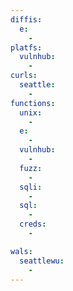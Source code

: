 ```yaml
---
diffis:
  e:
    -
platfs:
  vulnhub:
    -
curls:
  seattle:
    -
functions:
  unix:
    -
  e:
    -
  vulnhub:
    -
  fuzz:
    -
  sqli:
    -
  sql:
    -
  creds:
    -

wals:
  seattlewu:
    -
---
```


